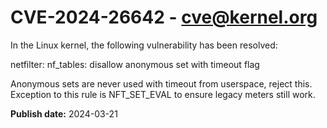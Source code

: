 # CVE-2024-26642 - cve@kernel.org

In the Linux kernel, the following vulnerability has been resolved:

netfilter: nf_tables: disallow anonymous set with timeout flag

Anonymous sets are never used with timeout from userspace, reject this.
Exception to this rule is NFT_SET_EVAL to ensure legacy meters still work.

**Publish date:** 2024-03-21
